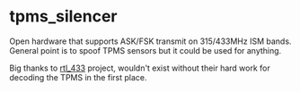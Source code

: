 # tpms_silencer
Open hardware that supports ASK/FSK transmit on 315/433MHz ISM bands. General point is to spoof TPMS sensors but
it could be used for anything.

Big thanks to <a href="https://github.com/merbanan/rtl_433">rtl_433</a> project, wouldn't exist without their hard work for
decoding the TPMS in the first place.
